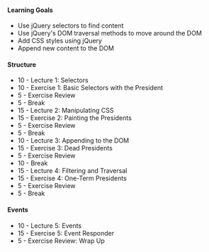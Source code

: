 #### Learning Goals

* Use jQuery selectors to find content
* Use jQuery's DOM traversal methods to move around the DOM
* Add CSS styles using jQuery
* Append new content to the DOM


#### Structure

* 10 - Lecture 1: Selectors
* 10 - Exercise 1: Basic Selectors with the President
* 5 - Exercise Review
* 5 - Break
* 15 - Lecture 2: Manipulating CSS
* 15 - Exercise 2: Painting the Presidents
* 5 - Exercise Review
* 5 - Break
* 10 - Lecture 3: Appending to the DOM
* 15 - Exercise 3: Dead Presidents
* 5 - Exercise Review
* 10 - Break
* 15 - Lecture 4: Filtering and Traversal
* 15 - Exercise 4: One-Term Presidents
* 5 - Exercise Review
* 5 - Break


#### Events
* 10 - Lecture 5: Events
* 15 - Exercise 5: Event Responder
* 5 - Exercise Review: Wrap Up
